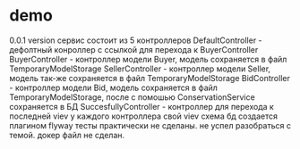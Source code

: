 # demo
0.0.1 version
сервис состоит из 5 контроллеров
DefaultController - дефолтный конроллер с ссылкой для перехода к BuyerController
BuyerController - контроллер модели Buyer, модель сохраняется в файл TemporaryModelStorage
SellerController - контроллер модели Seller, модель  так-же сохраняется в файл TemporaryModelStorage
BidController - контроллер модели Bid, модель сохраняется в файл TemporaryModelStorage, после с помошью ConservationService сохраняется в БД
SuccesfullyController - контроллер для перехода к последней viev
у каждого контроллера свой viev
схема бд создается плагином flyway
тесты практически не сделаны. не успел разобраться с темой.
докер файл не сделан.
